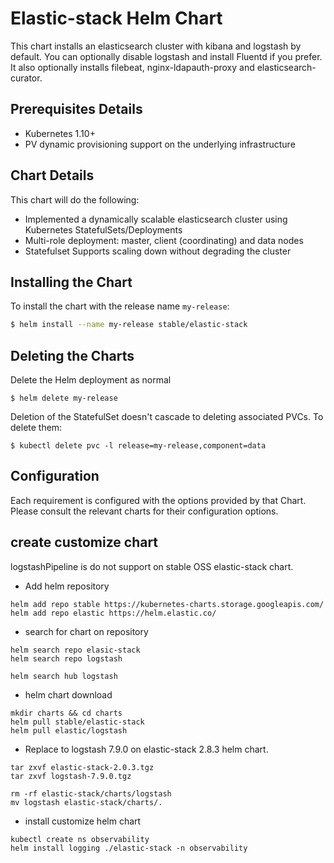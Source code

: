 # Elastic-stack Helm Chart

This chart installs an elasticsearch cluster with kibana and logstash by default.
You can optionally disable logstash and install Fluentd if you prefer. It also optionally installs filebeat, nginx-ldapauth-proxy and elasticsearch-curator.

## Prerequisites Details

* Kubernetes 1.10+
* PV dynamic provisioning support on the underlying infrastructure

## Chart Details
This chart will do the following:

* Implemented a dynamically scalable elasticsearch cluster using Kubernetes StatefulSets/Deployments
* Multi-role deployment: master, client (coordinating) and data nodes
* Statefulset Supports scaling down without degrading the cluster

## Installing the Chart

To install the chart with the release name `my-release`:

```bash
$ helm install --name my-release stable/elastic-stack
```

## Deleting the Charts

Delete the Helm deployment as normal

```
$ helm delete my-release
```

Deletion of the StatefulSet doesn't cascade to deleting associated PVCs. To delete them:

```
$ kubectl delete pvc -l release=my-release,component=data
```

## Configuration

Each requirement is configured with the options provided by that Chart.
Please consult the relevant charts for their configuration options.

## create customize chart

logstashPipeline is do not support on stable OSS elastic-stack chart.

* Add helm repository

```
helm add repo stable https://kubernetes-charts.storage.googleapis.com/
helm add repo elastic https://helm.elastic.co/
```

* search for chart on repository

```
helm search repo elasic-stack
helm search repo logstash

helm search hub logstash
```

* helm chart download

```
mkdir charts && cd charts
helm pull stable/elastic-stack
helm pull elastic/logstash
```

* Replace to logstash 7.9.0 on elastic-stack 2.8.3 helm chart.

```
tar zxvf elastic-stack-2.0.3.tgz
tar zxvf logstash-7.9.0.tgz

rm -rf elastic-stack/charts/logstash
mv logstash elastic-stack/charts/.
```

* install customize helm chart

```
kubectl create ns observability
helm install logging ./elastic-stack -n observability
```

